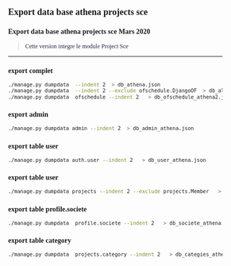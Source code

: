 ## Export data base athena projects sce

### Export data base athena projects sce Mars 2020

> Cette version integre le module Project Sce

---
<div class="pagebreak"> </div>



### export complet

```sh
./manage.py dumpdata  --indent 2  > db_athena.json
./manage.py dumpdata  --indent 2 --exclude ofschedule.DjangoOF  > db_all_athena2.json
./manage.py dumpdata  ofschedule --indent 2   > db_ofschedule_athena2.json
```

### export admin
```sh
./manage.py dumpdata admin --indent 2  > db_admin_athena.json
```

### export table user
```sh
./manage.py dumpdata auth.user --indent 2   > db_user_athena.json
```


### export table user
```sh
./manage.py dumpdata projects --indent 2 --exclude projects.Member   > db_projects_athena.json
```

### export table  profile.societe
```sh
./manage.py dumpdata  profile.societe --indent 2   > db_societe_athena.json
```


### export table  category
```sh
./manage.py dumpdata  projects.category --indent 2   > db_categies_athena.json
```


<style>
h1 {
  text-align:center;
}

body {
      //font-family: Verdana, Helvetica, sans-serif;
      font-family: Times, Times New Roman, serif;
      font-size:12px;
      margin: 0px;
      padding: Opx
      }

p, table {
      color: #2A223A;
      font-family: Georgia, "Times New Roman", serif;
  }


ol li, ul li {
  color: #1111FF;
  text-style:bold;
  background-color:#FFFFF;
  border-color:#f6bf01;
  font-size: 13px;
  line-height:1.77;
}

.event-color-red{
  background-color:red;
  color:white;
  display:block;
  text-align: center;
}

.event-color-green{
  background-color:green;
  color:white;
  display:block;
  text-align: center;
}

.event-color-yellow{
  background-color:yellow;
  color:black;
  display:block;
  text-align: center;
}
////////////////
// STATUT COLOR
////////////////


.status-color-red{
  background-color:red;
  color:white;
  display:block;
  text-align: center;
}


.status-color-yellow{
  background-color:yellow;
  color:black;
  display:block;
  text-align: center;
}


.status-color-green{
  background-color:green;
  color:white;
  display:block;
  text-align: center;
}

.status-color-blue{
  background-color:blue;
  color:white;
  display:block;
  text-align: center;
}

.status-color-grey{
  background-color:grey;
  color: white;
  display:block;
  text-align: center;
}


.status-color-orange{
  background-color:#FFA500;
  color:white;
  display:block;
  text-align: center;
}


.status-color-apple{
  background-color:#8db600;
  color:white;
  display:block;
  text-align: center;
}


.pagebreak
{
	page-break-after: always;
}
</style>
